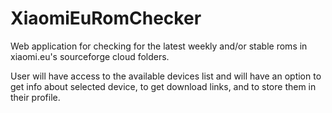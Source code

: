 # XiaomiEuRomChecker
Web application for checking for the latest weekly and/or stable roms in xiaomi.eu's sourceforge cloud folders.

User will have access to the available devices list and will have an option to get info about selected device, to get download links, and to store them in their profile.
